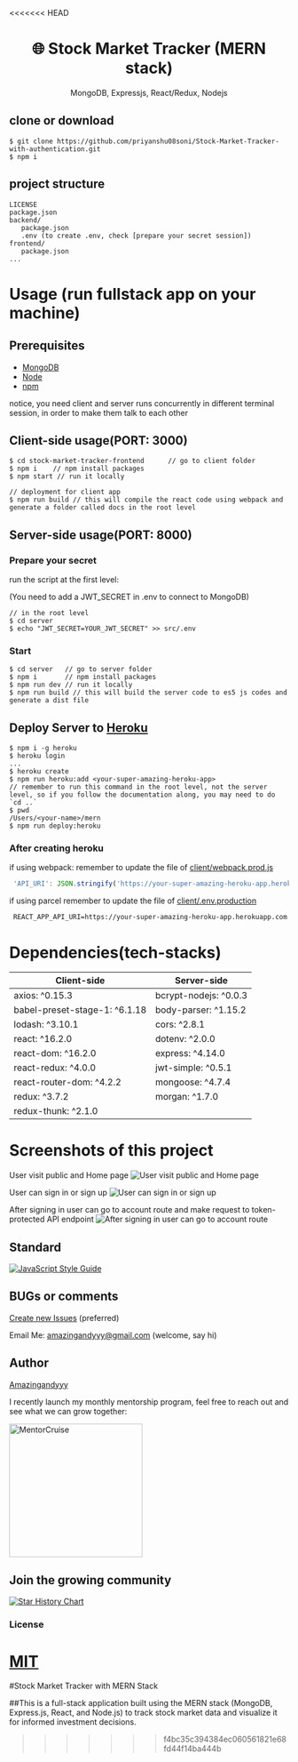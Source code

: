 <<<<<<< HEAD
<h1 align="center">
🌐 Stock Market Tracker (MERN stack) 
</h1>
<p align="center">
MongoDB, Expressjs, React/Redux, Nodejs
</p>

## clone or download
```terminal
$ git clone https://github.com/priyanshu08soni/Stock-Market-Tracker-with-authentication.git
$ npm i
```

## project structure
```terminal
LICENSE
package.json
backend/
   package.json
   .env (to create .env, check [prepare your secret session])
frontend/
   package.json
...
```

# Usage (run fullstack app on your machine)

## Prerequisites
- [MongoDB](https://gist.github.com/nrollr/9f523ae17ecdbb50311980503409aeb3)
- [Node](https://nodejs.org/en/download/)
- [npm](https://nodejs.org/en/download/package-manager/)

notice, you need client and server runs concurrently in different terminal session, in order to make them talk to each other

## Client-side usage(PORT: 3000)
```terminal
$ cd stock-market-tracker-frontend      // go to client folder
$ npm i    // npm install packages
$ npm start // run it locally

// deployment for client app
$ npm run build // this will compile the react code using webpack and generate a folder called docs in the root level
```

## Server-side usage(PORT: 8000)

### Prepare your secret

run the script at the first level:

(You need to add a JWT_SECRET in .env to connect to MongoDB)

```terminal
// in the root level
$ cd server
$ echo "JWT_SECRET=YOUR_JWT_SECRET" >> src/.env
```

### Start

```terminal
$ cd server   // go to server folder
$ npm i       // npm install packages
$ npm run dev // run it locally
$ npm run build // this will build the server code to es5 js codes and generate a dist file
```

## Deploy Server to [Heroku](https://dashboard.heroku.com/)
```terminal
$ npm i -g heroku
$ heroku login
...
$ heroku create
$ npm run heroku:add <your-super-amazing-heroku-app>
// remember to run this command in the root level, not the server level, so if you follow the documentation along, you may need to do `cd ..`
$ pwd
/Users/<your-name>/mern
$ npm run deploy:heroku
```

### After creating heroku

if using webpack:
remember to update the file of [client/webpack.prod.js](https://github.com/amazingandyyy/mern/blob/master/client/webpack.prod.js)
```javascript
 'API_URI': JSON.stringify('https://your-super-amazing-heroku-app.herokuapp.com')
```
if using parcel
remember to update the file of [client/.env.production](https://github.com/amazingandyyy/mern/blob/master/client/.env.production.js)
```
 REACT_APP_API_URI=https://your-super-amazing-heroku-app.herokuapp.com
```
# Dependencies(tech-stacks)
Client-side | Server-side
--- | ---
axios: ^0.15.3 | bcrypt-nodejs: ^0.0.3
babel-preset-stage-1: ^6.1.18|body-parser: ^1.15.2
lodash: ^3.10.1 | cors: ^2.8.1
react: ^16.2.0 | dotenv: ^2.0.0
react-dom: ^16.2.0 | express: ^4.14.0
react-redux: ^4.0.0 | jwt-simple: ^0.5.1
react-router-dom: ^4.2.2 | mongoose: ^4.7.4
redux: ^3.7.2 | morgan: ^1.7.0
redux-thunk: ^2.1.0 |

# Screenshots of this project

User visit public and Home page
![User visit public and Home page](http://i.imgur.com/ORCGHHY.png)

User can sign in or sign up
![User can sign in or sign up](http://i.imgur.com/rrmbU5I.png)

After signing in user can go to account route and make request to token-protected API endpoint
![After signing in user can go to account route](http://i.imgur.com/FzLB51u.png)

## Standard

[![JavaScript Style Guide](https://cdn.rawgit.com/standard/standard/master/badge.svg)](https://github.com/standard/standard)

## BUGs or comments

[Create new Issues](https://github.com/amazingandyyy/mern/issues) (preferred)

Email Me: amazingandyyy@gmail.com (welcome, say hi)

## Author
[Amazingandyyy](https://amazingandyyy.com)

I recently launch my monthly mentorship program, feel free to reach out and see what we can grow together:

<a href="https://mentorcruise.com/mentor/andychen/"> <img src="https://cdn.mentorcruise.com/img/banner/fire-sm.svg" width="240" alt="MentorCruise"> </a>

## Join the growing community

[![Star History Chart](https://api.star-history.com/svg?repos=amazingandyyy/mern&type=Date)](https://star-history.com/#amazingandyyy/mern&Date)


### License
[MIT](https://github.com/amazingandyyy/mern/blob/master/LICENSE)
=======
#Stock Market Tracker with MERN Stack

##This is a full-stack application built using the MERN stack (MongoDB, Express.js, React, and Node.js) to track stock market data and visualize it for informed investment decisions.

>>>>>>> f4bc35c394384ec060561821e68fd44f14ba444b
